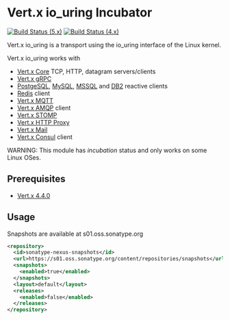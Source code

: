 # Vert.x io_uring Incubator

[![Build Status (5.x)](https://github.com/vert-x3/vertx-io_uring-incubator/actions/workflows/ci-5.x.yml/badge.svg)](https://github.com/vert-x3/vertx-io_uring-incubator/actions/workflows/ci-5.x.yml)
[![Build Status (4.x)](https://github.com/vert-x3/vertx-io_uring-incubator/actions/workflows/ci-4.x.yml/badge.svg)](https://github.com/vert-x3/vertx-io_uring-incubator/actions/workflows/ci-4.x.yml)

Vert.x io_uring is a transport using the io_uring interface of the Linux kernel.

Vert.x io_uring works with

- [Vert.x Core](https://vertx.io/docs/vertx-core/java/) TCP, HTTP, datagram servers/clients
- [Vert.x gRPC](https://vertx.io/docs/vertx-grpc/java/)
- [PostgeSQL](https://vertx.io/docs/vertx-pg-client/java/), [MySQL](https://vertx.io/docs/vertx-mysql-client/java/), [MSSQL](https://vertx.io/docs/vertx-mssql-client/java/) and [DB2](https://vertx.io/docs/vertx-db2-client/java/) reactive clients
- [Redis](https://vertx.io/docs/vertx-redis-client/java/) client
- [Vert.x MQTT](https://vertx.io/docs/vertx-mqtt/java/)
- [Vert.x AMQP](https://vertx.io/docs/vertx-amqp-client/java/) client
- [Vert.x STOMP](https://vertx.io/docs/vertx-stomp/java/)
- [Vert.x HTTP Proxy](https://vertx.io/docs/vertx-http-proxy/java/)
- [Vert.x Mail](https://vertx.io/docs/vertx-mail-client/java/)
- [Vert.x Consul](https://vertx.io/docs/vertx-consul-client/java/) client

WARNING: This module has _incubation_ status and only works on some Linux OSes.

## Prerequisites

- [Vert.x 4.4.0](https://vertx.io/docs/4.4.0)

## Usage

Snapshots are available at s01.oss.sonatype.org

```xml
<repository>
  <id>sonatype-nexus-snapshots</id>
  <url>https://s01.oss.sonatype.org/content/repositories/snapshots</url>
  <snapshots>
    <enabled>true</enabled>
  </snapshots>
  <layout>default</layout>
  <releases>
    <enabled>false</enabled>
  </releases>
</repository>
```

